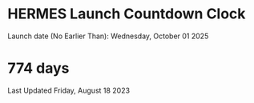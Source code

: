 # HERMES Launch Countdown Clock

Launch date (No Earlier Than): Wednesday, October 01 2025
# 774 days

Last Updated Friday, August 18 2023